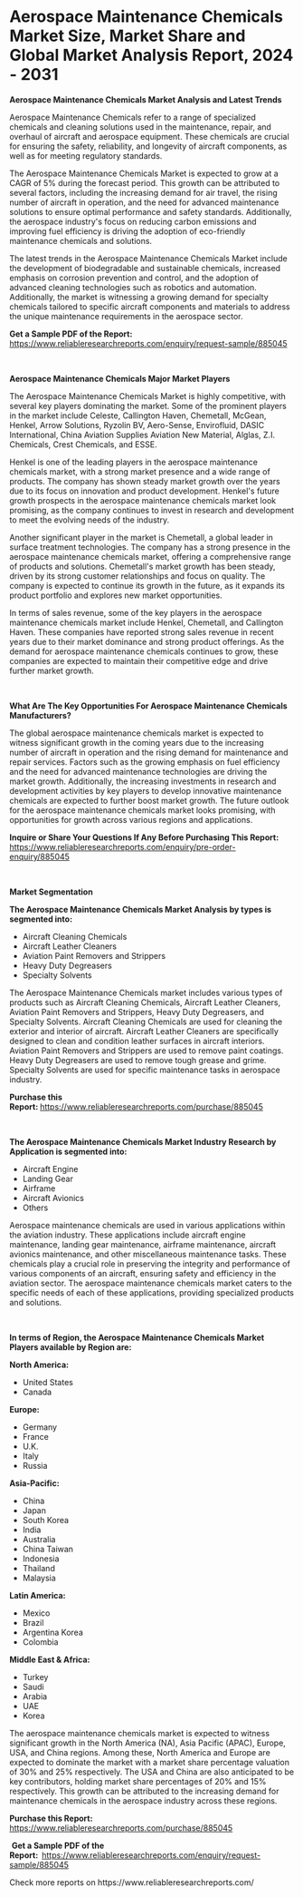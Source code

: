 <p><h1>Aerospace Maintenance Chemicals Market Size, Market Share and Global Market Analysis Report, 2024 - 2031</h1></p><p><strong>Aerospace Maintenance Chemicals Market Analysis and Latest Trends</strong></p>
<p><p>Aerospace Maintenance Chemicals refer to a range of specialized chemicals and cleaning solutions used in the maintenance, repair, and overhaul of aircraft and aerospace equipment. These chemicals are crucial for ensuring the safety, reliability, and longevity of aircraft components, as well as for meeting regulatory standards.</p><p>The Aerospace Maintenance Chemicals Market is expected to grow at a CAGR of 5% during the forecast period. This growth can be attributed to several factors, including the increasing demand for air travel, the rising number of aircraft in operation, and the need for advanced maintenance solutions to ensure optimal performance and safety standards. Additionally, the aerospace industry's focus on reducing carbon emissions and improving fuel efficiency is driving the adoption of eco-friendly maintenance chemicals and solutions.</p><p>The latest trends in the Aerospace Maintenance Chemicals Market include the development of biodegradable and sustainable chemicals, increased emphasis on corrosion prevention and control, and the adoption of advanced cleaning technologies such as robotics and automation. Additionally, the market is witnessing a growing demand for specialty chemicals tailored to specific aircraft components and materials to address the unique maintenance requirements in the aerospace sector.</p></p>
<p><strong>Get a Sample PDF of the Report:&nbsp;</strong> <a href="https://www.reliableresearchreports.com/enquiry/request-sample/885045">https://www.reliableresearchreports.com/enquiry/request-sample/885045</a></p>
<p>&nbsp;</p>
<p><strong>Aerospace Maintenance Chemicals Major Market Players</strong></p>
<p><p>The Aerospace Maintenance Chemicals Market is highly competitive, with several key players dominating the market. Some of the prominent players in the market include Celeste, Callington Haven, Chemetall, McGean, Henkel, Arrow Solutions, Ryzolin BV, Aero-Sense, Envirofluid, DASIC International, China Aviation Supplies Aviation New Material, Alglas, Z.I. Chemicals, Crest Chemicals, and ESSE.</p><p>Henkel is one of the leading players in the aerospace maintenance chemicals market, with a strong market presence and a wide range of products. The company has shown steady market growth over the years due to its focus on innovation and product development. Henkel's future growth prospects in the aerospace maintenance chemicals market look promising, as the company continues to invest in research and development to meet the evolving needs of the industry.</p><p>Another significant player in the market is Chemetall, a global leader in surface treatment technologies. The company has a strong presence in the aerospace maintenance chemicals market, offering a comprehensive range of products and solutions. Chemetall's market growth has been steady, driven by its strong customer relationships and focus on quality. The company is expected to continue its growth in the future, as it expands its product portfolio and explores new market opportunities.</p><p>In terms of sales revenue, some of the key players in the aerospace maintenance chemicals market include Henkel, Chemetall, and Callington Haven. These companies have reported strong sales revenue in recent years due to their market dominance and strong product offerings. As the demand for aerospace maintenance chemicals continues to grow, these companies are expected to maintain their competitive edge and drive further market growth.</p></p>
<p>&nbsp;</p>
<p><strong>What Are The Key Opportunities For Aerospace Maintenance Chemicals Manufacturers?</strong></p>
<p><p>The global aerospace maintenance chemicals market is expected to witness significant growth in the coming years due to the increasing number of aircraft in operation and the rising demand for maintenance and repair services. Factors such as the growing emphasis on fuel efficiency and the need for advanced maintenance technologies are driving the market growth. Additionally, the increasing investments in research and development activities by key players to develop innovative maintenance chemicals are expected to further boost market growth. The future outlook for the aerospace maintenance chemicals market looks promising, with opportunities for growth across various regions and applications.</p></p>
<p><strong>Inquire or Share Your Questions If Any Before Purchasing This Report:</strong> <a href="https://www.reliableresearchreports.com/enquiry/pre-order-enquiry/885045">https://www.reliableresearchreports.com/enquiry/pre-order-enquiry/885045</a></p>
<p>&nbsp;</p>
<p><strong>Market Segmentation</strong></p>
<p><strong>The Aerospace Maintenance Chemicals Market Analysis by types is segmented into:</strong></p>
<p><ul><li>Aircraft Cleaning Chemicals</li><li>Aircraft Leather Cleaners</li><li>Aviation Paint Removers and Strippers</li><li>Heavy Duty Degreasers</li><li>Specialty Solvents</li></ul></p>
<p><p>The Aerospace Maintenance Chemicals market includes various types of products such as Aircraft Cleaning Chemicals, Aircraft Leather Cleaners, Aviation Paint Removers and Strippers, Heavy Duty Degreasers, and Specialty Solvents. Aircraft Cleaning Chemicals are used for cleaning the exterior and interior of aircraft. Aircraft Leather Cleaners are specifically designed to clean and condition leather surfaces in aircraft interiors. Aviation Paint Removers and Strippers are used to remove paint coatings. Heavy Duty Degreasers are used to remove tough grease and grime. Specialty Solvents are used for specific maintenance tasks in aerospace industry.</p></p>
<p><strong>Purchase this Report:&nbsp;</strong><a href="https://www.reliableresearchreports.com/purchase/885045">https://www.reliableresearchreports.com/purchase/885045</a></p>
<p>&nbsp;</p>
<p><strong>The Aerospace Maintenance Chemicals Market Industry Research by Application is segmented into:</strong></p>
<p><ul><li>Aircraft Engine</li><li>Landing Gear</li><li>Airframe</li><li>Aircraft Avionics</li><li>Others</li></ul></p>
<p><p>Aerospace maintenance chemicals are used in various applications within the aviation industry. These applications include aircraft engine maintenance, landing gear maintenance, airframe maintenance, aircraft avionics maintenance, and other miscellaneous maintenance tasks. These chemicals play a crucial role in preserving the integrity and performance of various components of an aircraft, ensuring safety and efficiency in the aviation sector. The aerospace maintenance chemicals market caters to the specific needs of each of these applications, providing specialized products and solutions.</p></p>
<p>&nbsp;</p>
<p><strong>In terms of Region, the Aerospace Maintenance Chemicals Market Players available by Region are:</strong></p>
<p>
    <p> <strong> North America: </strong>
        <ul>
            <li>United States</li>
            <li>Canada</li>
        </ul>
        </p> 
    <p> <strong> Europe: </strong>
        <ul>
            <li>Germany</li>
            <li>France</li>
            <li>U.K.</li>
            <li>Italy</li>
            <li>Russia</li>
        </ul>
        </p> 
    <p> <strong> Asia-Pacific: </strong>
        <ul>
            <li>China</li>
            <li>Japan</li>
            <li>South Korea</li>
            <li>India</li>
            <li>Australia</li>
            <li>China Taiwan</li>
            <li>Indonesia</li>
            <li>Thailand</li>
            <li>Malaysia</li>
        </ul>
        </p> 
    <p> <strong> Latin America: </strong>
        <ul>
            <li>Mexico</li>
            <li>Brazil</li>
            <li>Argentina Korea</li>
            <li>Colombia</li>
        </ul>
        </p> 
    <p> <strong> Middle East & Africa: </strong>
        <ul>
            <li>Turkey</li>
            <li>Saudi</li>
            <li>Arabia</li>
            <li>UAE</li>
            <li>Korea</li>
        </ul>
    </p>
    </p>
<p><p>The aerospace maintenance chemicals market is expected to witness significant growth in the North America (NA), Asia Pacific (APAC), Europe, USA, and China regions. Among these, North America and Europe are expected to dominate the market with a market share percentage valuation of 30% and 25% respectively. The USA and China are also anticipated to be key contributors, holding market share percentages of 20% and 15% respectively. This growth can be attributed to the increasing demand for maintenance chemicals in the aerospace industry across these regions.</p></p>
<p><strong>Purchase this Report: </strong><a href="https://www.reliableresearchreports.com/purchase/885045">https://www.reliableresearchreports.com/purchase/885045</a></p>
<p>&nbsp;<strong>Get a Sample PDF of the Report:&nbsp;&nbsp;</strong><a href="https://www.reliableresearchreports.com/enquiry/request-sample/885045">https://www.reliableresearchreports.com/enquiry/request-sample/885045</a></p>
<p><strong></strong></p>
<p>Check more reports on https://www.reliableresearchreports.com/</p>